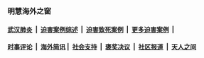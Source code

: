 
### 明慧海外之窗

####  [武汉肺炎](indexes/365.md?t=05031200) &nbsp;|&nbsp;  [迫害案例综述](indexes/328.md?t=05031200) &nbsp;|&nbsp; [迫害致死案例](indexes/277.md?t=05031200)  &nbsp;|&nbsp; [更多迫害案例](indexes/81.md?t=05031200)  &nbsp;|&nbsp; 
####  [时事评论](indexes/19.md?t=05031200) &nbsp;|&nbsp; [海外简讯](indexes/245.md?t=05031200)&nbsp;|&nbsp;  [社会支持](indexes/140.md?t=05031200) &nbsp;|&nbsp; [褒奖决议](indexes/282.md?t=05031200) &nbsp;|&nbsp; [社区报道](indexes/91.md?t=05031200)  &nbsp;|&nbsp; [天人之间](indexes/78.md?t=05031200) 

